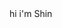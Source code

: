 <!DOCTYPE html>
<html lang="en" dir="ltr">
	<head>
		<meta charset="utf-8">
		<title>resume</title>
	</head>
	<body>
	hi i'm Shin
	</body>
</html>
